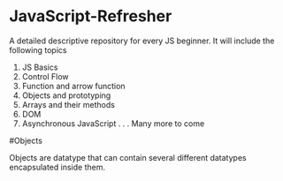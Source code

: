 # JavaScript-Refresher
A detailed descriptive repository for every JS beginner. It will include the following topics

1. JS Basics
2. Control Flow 
3. Function and arrow function
4. Objects and prototyping
5. Arrays and their methods
6. DOM 
7. Asynchronous JavaScript
.
.
.
Many more to come

#Objects

Objects are datatype that can contain several different datatypes encapsulated inside them.
